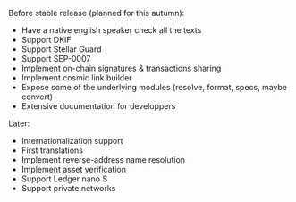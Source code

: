 Before stable release (planned for this autumn):
* Have a native english speaker check all the texts
* Support DKIF
* Support Stellar Guard
* Support SEP-0007
* Implement on-chain signatures & transactions sharing
* Implement cosmic link builder
* Expose some of the underlying modules (resolve, format, specs, maybe convert)
* Extensive documentation for developpers

Later:
* Internationalization support
* First translations
* Implement reverse-address name resolution
* Implement asset verification
* Support Ledger nano S
* Support private networks
